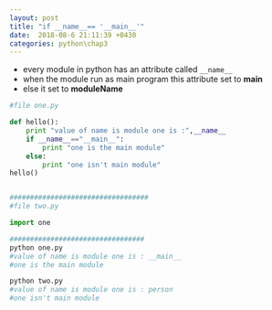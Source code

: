 ```yaml
---
layout: post
title: "if __name__== '__main__'"
date:  2018-08-6 21:11:39 +0430
categories: python\chap3
---
```

- every module in python has an attribute called `__name__`
- when the module run as main program this attribute set to **__main__**
- else it set to **moduleName**

```python
#file one.py

def hello():
	print "value of name is module one is :",__name__
	if __name__=="__main__":
		print "one is the main module" 
	else:
		print "one isn't main module"
hello()


##################################
#file two.py

import one

#################################
python one.py
#value of name is module one is : __main__
#one is the main module

python two.py
#value of name is module one is : person
#one isn't main module
```
